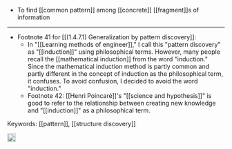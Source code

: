 
- To find [[common pattern]] among [[concrete]] [[fragment]]s of information

---

- Footnote 41 for [[(1.4.7.1) Generalization by pattern discovery]]:
    - In "[[Learning methods of engineer]]," I call this "pattern discovery" as "[[induction]]" using philosophical terms. However, many people recall the [[mathematical induction]] from the word "induction." Since the mathematical induction method is partly common and partly different in the concept of induction as the philosophical term, it confuses. To avoid confusion, I decided to avoid the word "induction."
    - Footnote 42: [[Henri Poincaré]]'s "[[science and hypothesis]]" is good to refer to the relationship between creating new knowledge and "[[induction]]" as a philosophical term.

Keywords: [[pattern]], [[structure discovery]]

<img src='https://scrapbox.io/api/pages/nishio/en/icon' alt='en.icon' height="19.5"/>